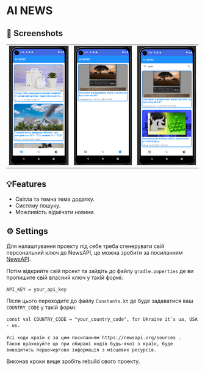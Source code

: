 

# AI NEWS


## 📸 Screenshots
||||
|---|---|---|
| ![news](/screenshots/news.jpg) | ![saved](/screenshots/bookmarks.jpg) | ![search](/screenshots/search.jpg) |

## 💡Features

- Світла та темна тема додатку.
- Систему пошуку.
- Можливість відмічати новини.

## ⚙️ Settings

Для налаштування проекту під себе треба сгенерувати свій персональний ключ до NewsAPI, це можна зробити за посиланням [NewsAPI](https://newsapi.org/).

Потім відкрийте свій проект та зайдіть до файлу `gradle.poperties` де ви пропишите свій власний ключ у такій формі:
```
API_KEY = your_api_key
```
Після цього переходите до файлу `Constants.kt` де буде задаватися ваш `COUNTRY_CODE` у такій формі:
```
const val COUNTRY_CODE = "your_country_code", for Ukraine it`s ua, USA - us.

Усі коди країн є за цим посиланням https://newsapi.org/sources .
Також враховуйте що при обирані кодів будь-якої з країн, буде виводитись першочергово інформація з місцевих ресурсів.
```
Виконав кроки вище зробіть rebuild свого проекту.
